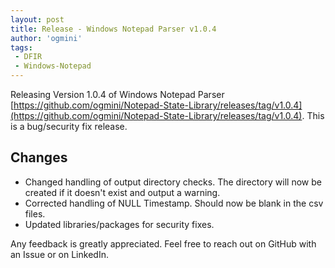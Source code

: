 ```yaml
---
layout: post
title: Release - Windows Notepad Parser v1.0.4
author: 'ogmini'
tags:
 - DFIR
 - Windows-Notepad
---
```


Releasing Version 1.0.4 of Windows Notepad Parser [https://github.com/ogmini/Notepad-State-Library/releases/tag/v1.0.4](https://github.com/ogmini/Notepad-State-Library/releases/tag/v1.0.4). This is a bug/security fix release.

## Changes

- Changed handling of output directory checks. The directory will now be created if it doesn't exist and output a warning.
- Corrected handling of NULL Timestamp. Should now be blank in the csv files.
- Updated libraries/packages for security fixes.

Any feedback is greatly appreciated. Feel free to reach out on GitHub with an Issue or on LinkedIn.
